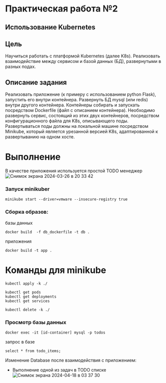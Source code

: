 # Практическая работа №2 
## Использование Kubernetes


## Цель
Научиться работать с платформой Kubernetes (далее K8s). Реализовать взаимодействие между сервисом и базой данных (БД), развернутыми в разных подах.

## Описание задания
Реализовать приложение (к примеру с использованием python Flask), запустить его внутри контейнера. Развернуть БД mysql (или redis) внутри другого контейнера. Контейнеры собирать и запускать посредством Dockerfile (файл с описанием контейнера). Необходимо развернуть сервис, состоящий из этих двух контейнеров, посредством конфигурационного файла для K8s, описывающего поды. Развертываться поды должны на локальной машине посредством Minikube, который является урезанной версией K8s, адаптированной к развертыванию на одном хосте.


# Выполнение
В качестве приложения используется простой TODO менеджер
![Снимок экрана 2024-03-26 в 20 33 42](https://github.com/PoilenkovaAnna/ContainerVirtualizationBasics1/assets/55884243/afb83ad0-fcdc-4917-89b5-09f1c5d62f5c)


### Запуск minikuber 

```
minikube start --driver=vmware --insecure-registry true
```


### Сборка образов:


базы данных 
``` 
docker build  -f db_dockerfile -t db .
```


приложения 
``` 
docker build -t app .
```
#
# Команды для minikube

```
kubectl apply -k ./  
```

```
kubectl get pods                                       
kubectl get deployments
kubectl get services
```

```
kubectl delete -k ./ 
```


### Просмотр базы данных 
``` 
docker exec -it [id-container] mysql -p todos

```
запрос в базе
``` 
select * from todo_items;
```


Изменение Database после взаимодействия с приложением:
- Выполнение одной из задач в TODO списке
![Снимок экрана 2024-04-18 в 03 37 30](https://github.com/PoilenkovaAnna/Kubernetes/assets/55884243/573d36e1-4f28-4901-a2db-9f3796958566)


